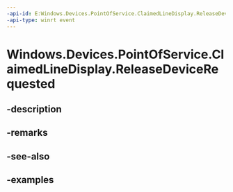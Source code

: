 ```yaml
---
-api-id: E:Windows.Devices.PointOfService.ClaimedLineDisplay.ReleaseDeviceRequested
-api-type: winrt event
---
```


<!-- Event syntax.
public event TypedEventHandler ReleaseDeviceRequested<ClaimedLineDisplay,  object>
-->

# Windows.Devices.PointOfService.ClaimedLineDisplay.ReleaseDeviceRequested

## -description

## -remarks

## -see-also

## -examples

